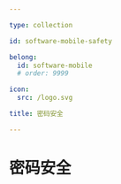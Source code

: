 ```yaml
---

type: collection

id: software-mobile-safety

belong:
  id: software-mobile
  # order: 9999

icon:
  src: /logo.svg

title: 密码安全

---
```


# 密码安全

<ShowBreadcrumb />

<ShowResources />
